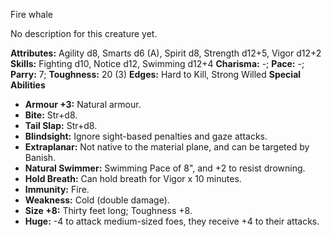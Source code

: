 Fire whale

No description for this creature yet.

**Attributes:** Agility d8, Smarts d6 (A), Spirit d8, Strength d12+5,
Vigor d12+2
**Skills:** Fighting d10, Notice d12, Swimming d12+4
**Charisma:** -; **Pace:** -; **Parry:** 7; **Toughness:** 20 (3)
**Edges:** Hard to Kill, Strong Willed
**Special Abilities**
- **Armour +3:** Natural armour.
- **Bite:** Str+d8.
- **Tail Slap:** Str+d8.
- **Blindsight:** Ignore sight-based penalties and gaze attacks.
- **Extraplanar:** Not native to the material plane, and can be targeted
by Banish.
- **Natural Swimmer:** Swimming Pace of 8", and +2 to resist drowning.
- **Hold Breath:** Can hold breath for Vigor x 10 minutes.
- **Immunity:** Fire.
- **Weakness:** Cold (double damage).
- **Size +8:** Thirty feet long; Toughness +8.
- **Huge:** -4 to attack medium-sized foes, they receive +4 to their
attacks.

